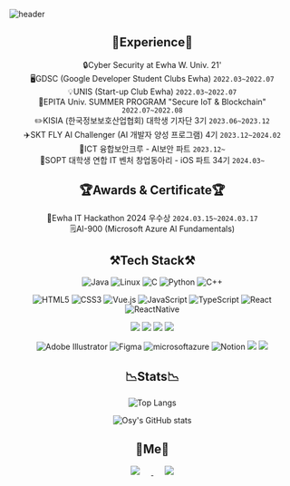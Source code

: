 ![header](https://capsule-render.vercel.app/api?type=waving&color=timeGradient&height=300&text=SeoyoungOh&animation=fadeIn&fontAlign=70&fontAlignY=55)
<!--
## 👋I'm interested in becoming a full-stack developer at DevSecOps
-->
   

## <div align="center">🔭Experience🔭</div>
<div align=center>
    
🔒Cyber Security at Ewha W. Univ. 21'   
🖥️GDSC (Google Developer Student Clubs Ewha) `2022.03~2022.07`   
💡UNIS (Start-up Club Ewha) `2022.03~2022.07`   
🔗EPITA Univ. SUMMER PROGRAM "Secure IoT & Blockchain" `2022.07~2022.08`   
✏️KISIA (한국정보보호산업협회) 대학생 기자단 3기 `2023.06~2023.12`   
✈️SKT FLY AI Challenger (AI 개발자 양성 프로그램) 4기 `2023.12~2024.02`   
👥ICT 융합보안크루 - AI보안 파트 `2023.12~`     
📱SOPT 대학생 연합 IT 벤처 창업동아리 - iOS 파트 34기 `2024.03~`
    
</div>

## <div align="center">🏆Awards & Certificate🏆</div>
<div align=center>
    
🏅Ewha IT Hackathon 2024 우수상 `2024.03.15~2024.03.17`   
🗒️AI-900 (Microsoft Azure AI Fundamentals) 
    
</div>

## <div align="center">⚒️Tech Stack⚒️</div>
<div align=center>

![Java](https://img.shields.io/badge/java-%23ED8B00.svg?style=for-the-badge&logo=Java&logoColor=white)  ![Linux](https://img.shields.io/badge/Linux-FCC624?style=for-the-badge&logo=linux&logoColor=black)   ![C](https://img.shields.io/badge/c-%2300599C.svg?style=for-the-badge&logo=c&logoColor=white)  ![Python](https://img.shields.io/badge/python-3670A0?style=for-the-badge&logo=python&logoColor=ffdd54)      ![C++](https://img.shields.io/badge/C++-yellow.svg?style=for-the-badge&logo=cplusplus&logoColor=white)    

![HTML5](https://img.shields.io/badge/html5-%23E34F26.svg?style=for-the-badge&logo=html5&logoColor=white) ![CSS3](https://img.shields.io/badge/css3-%231572B6.svg?style=for-the-badge&logo=css3&logoColor=white)  ![Vue.js](https://img.shields.io/badge/vuejs-%2335495e.svg?style=for-the-badge&logo=vuedotjs&logoColor=%234FC08D)    ![JavaScript](https://img.shields.io/badge/javascript-%23323330.svg?style=for-the-badge&logo=javascript&logoColor=%23F7DF1E)     ![TypeScript](https://img.shields.io/badge/TypeScript-white.svg?style=for-the-badge&logo=TypeScript&logoColor=#3178C6)     ![React](https://img.shields.io/badge/React-%2300599C.svg?style=for-the-badge&logo=React&logoColor=#61DAFB)     ![ReactNative](https://img.shields.io/badge/ReactNative-%23ED8B00.svg?style=for-the-badge&logo=ReactNative&logoColor=white)     

<img src="https://img.shields.io/badge/Node.js-339933?style=for-the-badge&logo=Node.js&logoColor=white">    <img src="https://img.shields.io/badge/PostgreSQL-4169E1?style=for-the-badge&logo=PostgreSQL&logoColor=white">    <img src="https://img.shields.io/badge/Express-000000?style=for-the-badge&logo=Express&logoColor=white">    <img src="https://img.shields.io/badge/MySQL-4479A1?style=for-the-badge&logo=MySQL&logoColor=white">


![Adobe Illustrator](https://img.shields.io/badge/adobe%20illustrator-%23FF9A00.svg?style=for-the-badge&logo=adobe%20illustrator&logoColor=white)  ![Figma](https://img.shields.io/badge/Figma-%23FF9A00.svg?style=for-the-badge&logo=Figma&logoColor=white)    ![microsoftazure](https://img.shields.io/badge/microsoftazure-blue.svg?style=for-the-badge&logo=microsoftazure&logoColor=white)    ![Notion](https://img.shields.io/badge/Notion-%2300599C.svg?style=for-the-badge&logo=Notion&logoColor=#61DAFB)     <img src="https://img.shields.io/badge/Git-F05032?style=for-the-badge&logo=Git&logoColor=white">    <img src="https://img.shields.io/badge/Google Colab-F9AB00?style=for-the-badge&logo=Google Colab&logoColor=white">


</div>

## <div align="center">📉Stats📉</div>
<div align=center>
    
![Top Langs](https://github-readme-stats.vercel.app/api/top-langs/?username=SeoyoungOhMe&layout=compact)
    
![Osy's GitHub stats](https://github-readme-stats.vercel.app/api?username=SeoyoungOhMe&show_icons=true&theme=radical)

</div>

## <div align="center">📱Me📱</div>
<div align=center>

<a href="ohseoyoung5@gmail.com">
    <img 
        src="https://img.shields.io/badge/Gmail-D14836?style=for-the-badge&logo=gmail&logoColor=white"
        style="height : auto; margin-left : 20px; margin-right : 20px;"/>
</a>
<!--  ![Gmail](https://img.shields.io/badge/Gmail-D14836?style=for-the-badge&logo=gmail&logoColor=white) -->
<a href="https://instagram.com/seo_young2171">
    <img 
        src="http://img.shields.io/badge/-Instagram-%23E4405F.svg?style=for-the-badge&logo=Instagram&logoColor=white&link=https://instagram.com/seo_young2171/"
        style="height : auto; margin-left : 20px; margin-right : 20px;"/>
</a> 
<!--
<a href="https://velog.io/@seoyoung">
    <img 
        src="http://img.shields.io/badge/-Velog-20C997?style=for-the-badge&logo=Velog&logoColor=white&link=https://velog.io/@seoyoung"
        style="height : auto; margin-left : 10px; margin-right : 10px;"/>
-->
</div>


<!--
![Anurag's GitHub stats](https://github-readme-stats.vercel.app/api?username=Seoyoung&theme=tokyonight&show_icons=true)
[![Hits](https://hits.seeyoufarm.com/api/count/incr/badge.svg?url=https%3A%2F%2Fgithub.com%2Fgjbae1212%2Fhit-counter&count_bg=%2379C83D&title_bg=%23555555&icon=&icon_color=%23E7E7E7&title=hits&edge_flat=false)](https://hits.seeyoufarm.com)
-->

<!--
**SeoyoungOhMe/SeoyoungOhMe** is a ✨ _special_ ✨ repository because its `README.md` (this file) appears on your GitHub profile.

Here are some ideas to get you started:

- 🔭 I’m currently working on ...
- 🌱 I’m currently learning ...
- 👯 I’m looking to collaborate on ...
- 🤔 I’m looking for help with ...
- 💬 Ask me about ...
- 📫 How to reach me: ...
- 😄 Pronouns: ...
- ⚡ Fun fact: ...
-->
